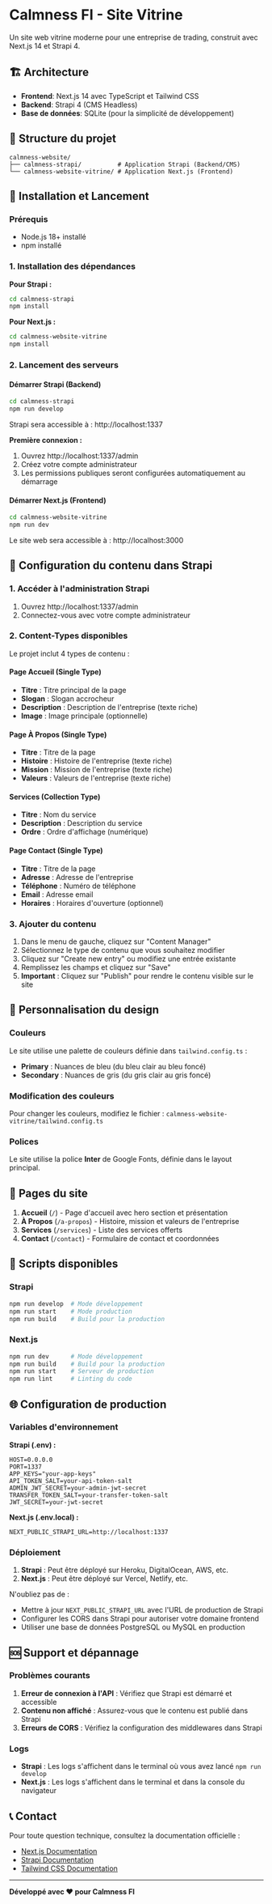 # Calmness FI - Site Vitrine

Un site web vitrine moderne pour une entreprise de trading, construit avec Next.js 14 et Strapi 4.

## 🏗️ Architecture

- **Frontend**: Next.js 14 avec TypeScript et Tailwind CSS
- **Backend**: Strapi 4 (CMS Headless)
- **Base de données**: SQLite (pour la simplicité de développement)

## 📁 Structure du projet

```
calmness-website/
├── calmness-strapi/          # Application Strapi (Backend/CMS)
└── calmness-website-vitrine/ # Application Next.js (Frontend)
```

## 🚀 Installation et Lancement

### Prérequis

- Node.js 18+ installé
- npm installé

### 1. Installation des dépendances

**Pour Strapi :**
```bash
cd calmness-strapi
npm install
```

**Pour Next.js :**
```bash
cd calmness-website-vitrine
npm install
```

### 2. Lancement des serveurs

#### Démarrer Strapi (Backend)

```bash
cd calmness-strapi
npm run develop
```

Strapi sera accessible à : http://localhost:1337

**Première connexion :**
1. Ouvrez http://localhost:1337/admin
2. Créez votre compte administrateur
3. Les permissions publiques seront configurées automatiquement au démarrage

#### Démarrer Next.js (Frontend)

```bash
cd calmness-website-vitrine
npm run dev
```

Le site web sera accessible à : http://localhost:3000

## 📝 Configuration du contenu dans Strapi

### 1. Accéder à l'administration Strapi

1. Ouvrez http://localhost:1337/admin
2. Connectez-vous avec votre compte administrateur

### 2. Content-Types disponibles

Le projet inclut 4 types de contenu :

#### **Page Accueil** (Single Type)
- **Titre** : Titre principal de la page
- **Slogan** : Slogan accrocheur
- **Description** : Description de l'entreprise (texte riche)
- **Image** : Image principale (optionnelle)

#### **Page À Propos** (Single Type)
- **Titre** : Titre de la page
- **Histoire** : Histoire de l'entreprise (texte riche)
- **Mission** : Mission de l'entreprise (texte riche)
- **Valeurs** : Valeurs de l'entreprise (texte riche)

#### **Services** (Collection Type)
- **Titre** : Nom du service
- **Description** : Description du service
- **Ordre** : Ordre d'affichage (numérique)

#### **Page Contact** (Single Type)
- **Titre** : Titre de la page
- **Adresse** : Adresse de l'entreprise
- **Téléphone** : Numéro de téléphone
- **Email** : Adresse email
- **Horaires** : Horaires d'ouverture (optionnel)

### 3. Ajouter du contenu

1. Dans le menu de gauche, cliquez sur "Content Manager"
2. Sélectionnez le type de contenu que vous souhaitez modifier
3. Cliquez sur "Create new entry" ou modifiez une entrée existante
4. Remplissez les champs et cliquez sur "Save"
5. **Important** : Cliquez sur "Publish" pour rendre le contenu visible sur le site

## 🎨 Personnalisation du design

### Couleurs

Le site utilise une palette de couleurs définie dans `tailwind.config.ts` :

- **Primary** : Nuances de bleu (du bleu clair au bleu foncé)
- **Secondary** : Nuances de gris (du gris clair au gris foncé)

### Modification des couleurs

Pour changer les couleurs, modifiez le fichier :
`calmness-website-vitrine/tailwind.config.ts`

### Polices

Le site utilise la police **Inter** de Google Fonts, définie dans le layout principal.

## 📱 Pages du site

1. **Accueil** (`/`) - Page d'accueil avec hero section et présentation
2. **À Propos** (`/a-propos`) - Histoire, mission et valeurs de l'entreprise
3. **Services** (`/services`) - Liste des services offerts
4. **Contact** (`/contact`) - Formulaire de contact et coordonnées

## 🔧 Scripts disponibles

### Strapi
```bash
npm run develop  # Mode développement
npm run start    # Mode production
npm run build    # Build pour la production
```

### Next.js
```bash
npm run dev      # Mode développement
npm run build    # Build pour la production
npm run start    # Serveur de production
npm run lint     # Linting du code
```

## 🌐 Configuration de production

### Variables d'environnement

**Strapi (.env) :**
```env
HOST=0.0.0.0
PORT=1337
APP_KEYS="your-app-keys"
API_TOKEN_SALT=your-api-token-salt
ADMIN_JWT_SECRET=your-admin-jwt-secret
TRANSFER_TOKEN_SALT=your-transfer-token-salt
JWT_SECRET=your-jwt-secret
```

**Next.js (.env.local) :**
```env
NEXT_PUBLIC_STRAPI_URL=http://localhost:1337
```

### Déploiement

1. **Strapi** : Peut être déployé sur Heroku, DigitalOcean, AWS, etc.
2. **Next.js** : Peut être déployé sur Vercel, Netlify, etc.

N'oubliez pas de :
- Mettre à jour `NEXT_PUBLIC_STRAPI_URL` avec l'URL de production de Strapi
- Configurer les CORS dans Strapi pour autoriser votre domaine frontend
- Utiliser une base de données PostgreSQL ou MySQL en production

## 🆘 Support et dépannage

### Problèmes courants

1. **Erreur de connexion à l'API** : Vérifiez que Strapi est démarré et accessible
2. **Contenu non affiché** : Assurez-vous que le contenu est publié dans Strapi
3. **Erreurs de CORS** : Vérifiez la configuration des middlewares dans Strapi

### Logs

- **Strapi** : Les logs s'affichent dans le terminal où vous avez lancé `npm run develop`
- **Next.js** : Les logs s'affichent dans le terminal et dans la console du navigateur

## 📞 Contact

Pour toute question technique, consultez la documentation officielle :
- [Next.js Documentation](https://nextjs.org/docs)
- [Strapi Documentation](https://docs.strapi.io/)
- [Tailwind CSS Documentation](https://tailwindcss.com/docs)

---

**Développé avec ❤️ pour Calmness FI**